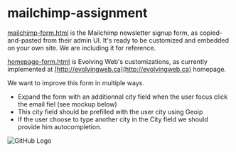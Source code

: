 # mailchimp-assignment

[mailchimp-form.html](https://github.com/evolvingweb/mailchimp-assignment/blob/master/mailchimp-form.html) is the Mailchimp newsletter signup form, as copied-and-pasted from their admin UI. It's ready to be customized and embedded on your own site. We are including it for reference.

[homepage-form.html](https://github.com/evolvingweb/mailchimp-assignment/blob/master/homepage-form.html) is Evolving Web's customizations, as currently implemented at [http://evolvingweb.ca](http://evolvingweb.ca) homepage.

We want to improve this form in multiple ways.
* Expand the form with an additionnal city field when the user focus click the email fiel (see mockup below)
* This city field should be prefilled with the user city using Geoip
* If the user choose to type another city in the City field we should provide him autocompletion.

![GitHub Logo](https://github.com/evolvingweb/mailchimp-assignment/blob/master/mockup.jpg?raw=true)
